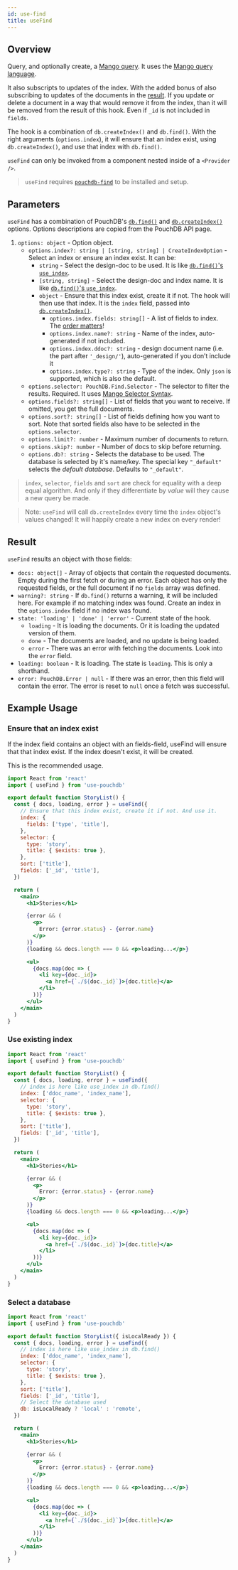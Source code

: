 ```yaml
---
id: use-find
title: useFind
---
```


## Overview

Query, and optionally create, a [Mango query](https://pouchdb.com/guides/mango-queries.html).
It uses the [Mango query language](https://docs.couchdb.org/en/stable/api/database/find.html#selector-syntax).

It also subscripts to updates of the index. With the added bonus of also subscribing to updates of
the documents in the [result](#result). If you update or delete a document in a way that would
remove it from the index, than it will be removed from the result of this hook. Even if `_id` is
not included in `fields`.

The hook is a combination of `db.createIndex()` and `db.find()`. With the right arguments (`options.index`),
it will ensure that an index exist, using `db.createIndex()`, and use that index with `db.find()`.

`useFind` can only be invoked from a component nested inside of a `<Provider />`.

> `useFind` requires [`pouchdb-find`](https://www.npmjs.com/package/pouchdb-find) to be
> installed and setup.

## Parameters

`useFind` has a combination of PouchDB's [`db.find()`](https://pouchdb.com/api.html#query_index)
and [`db.createIndex()`](https://pouchdb.com/api.html#create_index) options.
Options descriptions are copied from the PouchDB API page.

1. `options: object` - Option object.
   - `options.index?: string | [string, string] | CreateIndexOption` - Select an index or ensure
     an index exist. It can be:
     - `string` - Select the design-doc to be used. It is like
       [`db.find()`'s `use_index`](https://pouchdb.com/api.html#query_index).
     - `[string, string]` - Select the design-doc and index name. It is like
       [`db.find()`'s `use_index`](https://pouchdb.com/api.html#query_index).
     - `object` - Ensure that this index exist, create it if not.
       The hook will then use that index. It is the `index` field, passed into
       [`db.createIndex()`](https://pouchdb.com/api.html#create_index).
       - `options.index.fields: string[]` - A list of fields to index.
         The [order matters](https://pouchdb.com/guides/mango-queries.html#more-than-one-field)!
       - `options.index.name?: string` - Name of the index, auto-generated if not included.
       - `options.index.ddoc?: string` - design document name (i.e. the part after `'_design/'`),
         auto-generated if you don’t include it
       - `options.index.type?: string` - Type of the index. Only `json` is supported,
         which is also the default.
   - `options.selector: PouchDB.Find.Selector` - The selector to filter the results. Required.
     It uses [Mango Selector Syntax](https://docs.couchdb.org/en/stable/api/database/find.html#selector-syntax).
   - `options.fields?: string[]` - List of fields that you want to receive.
     If omitted, you get the full documents.
   - `options.sort?: string[]` - List of fields defining how you want to sort.
     Note that sorted fields also have to be selected in the `options.selector`.
   - `options.limit?: number` - Maximum number of documents to return.
   - `options.skip?: number` - Number of docs to skip before returning.
   - `options.db?: string` - Selects the database to be used. The database is selected by it's name/key.
     The special key `"_default"` selects the _default database_. Defaults to `"_default"`.

> `index`, `selector`, `fields` and `sort` are check for equality with a deep equal algorithm.
> And only if they differentiate by _value_ will they cause a new query be made.

> Note: `useFind` will call `db.createIndex` every time the `index` object's values changed!
> It will happily create a new index on every render!

## Result

`useFind` results an object with those fields:

- `docs: object[]` - Array of objects that contain the requested documents.
  Empty during the first fetch or during an error. Each object has only the requested fields,
  or the full document if no `fields` array was defined.
- `warning?: string` - If `db.find()` returns a warning, it will be included here.
  For example if no matching index was found. Create an index in the `options.index` field if no index was found.
- `state: 'loading' | 'done' | 'error'` - Current state of the hook.
  - `loading` - It is loading the documents. Or it is loading the updated version of them.
  - `done` - The documents are loaded, and no update is being loaded.
  - `error` - There was an error with fetching the documents. Look into the `error` field.
- `loading: boolean` - It is loading. The state is `loading`. This is only a shorthand.
- `error: PouchDB.Error | null` - If there was an error, then this field will contain the error.
  The error is reset to `null` once a fetch was successful.

## Example Usage

### Ensure that an index exist

If the index field contains an object with an fields-field, useFind will ensure that that index exist.
If the index doesn't exist, it will be created.

This is the recommended usage.

```jsx
import React from 'react'
import { useFind } from 'use-pouchdb'

export default function StoryList() {
  const { docs, loading, error } = useFind({
    // Ensure that this index exist, create it if not. And use it.
    index: {
      fields: ['type', 'title'],
    },
    selector: {
      type: 'story',
      title: { $exists: true },
    },
    sort: ['title'],
    fields: ['_id', 'title'],
  })

  return (
    <main>
      <h1>Stories</h1>

      {error && (
        <p>
          Error: {error.status} - {error.name}
        </p>
      )}
      {loading && docs.length === 0 && <p>loading...</p>}

      <ul>
        {docs.map(doc => (
          <li key={doc._id}>
            <a href={`./${doc._id}`}>{doc.title}</a>
          </li>
        ))}
      </ul>
    </main>
  )
}
```

### Use existing index

```jsx
import React from 'react'
import { useFind } from 'use-pouchdb'

export default function StoryList() {
  const { docs, loading, error } = useFind({
    // index is here like use_index in db.find()
    index: ['ddoc_name', 'index_name'],
    selector: {
      type: 'story',
      title: { $exists: true },
    },
    sort: ['title'],
    fields: ['_id', 'title'],
  })

  return (
    <main>
      <h1>Stories</h1>

      {error && (
        <p>
          Error: {error.status} - {error.name}
        </p>
      )}
      {loading && docs.length === 0 && <p>loading...</p>}

      <ul>
        {docs.map(doc => (
          <li key={doc._id}>
            <a href={`./${doc._id}`}>{doc.title}</a>
          </li>
        ))}
      </ul>
    </main>
  )
}
```

### Select a database

```jsx
import React from 'react'
import { useFind } from 'use-pouchdb'

export default function StoryList({ isLocalReady }) {
  const { docs, loading, error } = useFind({
    // index is here like use_index in db.find()
    index: ['ddoc_name', 'index_name'],
    selector: {
      type: 'story',
      title: { $exists: true },
    },
    sort: ['title'],
    fields: ['_id', 'title'],
    // Select the database used
    db: isLocalReady ? 'local' : 'remote',
  })

  return (
    <main>
      <h1>Stories</h1>

      {error && (
        <p>
          Error: {error.status} - {error.name}
        </p>
      )}
      {loading && docs.length === 0 && <p>loading...</p>}

      <ul>
        {docs.map(doc => (
          <li key={doc._id}>
            <a href={`./${doc._id}`}>{doc.title}</a>
          </li>
        ))}
      </ul>
    </main>
  )
}
```
